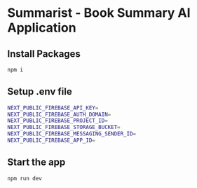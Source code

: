 # Summarist - Book Summary AI Application

## Install Packages

```bash
npm i
```

## Setup .env file

```bash
NEXT_PUBLIC_FIREBASE_API_KEY=
NEXT_PUBLIC_FIREBASE_AUTH_DOMAIN=
NEXT_PUBLIC_FIREBASE_PROJECT_ID=
NEXT_PUBLIC_FIREBASE_STORAGE_BUCKET=
NEXT_PUBLIC_FIREBASE_MESSAGING_SENDER_ID=
NEXT_PUBLIC_FIREBASE_APP_ID=
```
## Start the app

```bash
npm run dev
```
